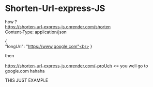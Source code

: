 # Shorten-Url-express-JS

how ?<br>
https://shorten-url-express-js.onrender.com/shorten<br>
Content-Type: application/json<br>

{<br>
  "longUrl": "https://www.google.com"<br>
}<br>

then <br>
<br>
https://shorten-url-express-js.onrender.com/-proUeh <= you well go to google.com hahaha
<br>

THIS JUST EXAMPLE
